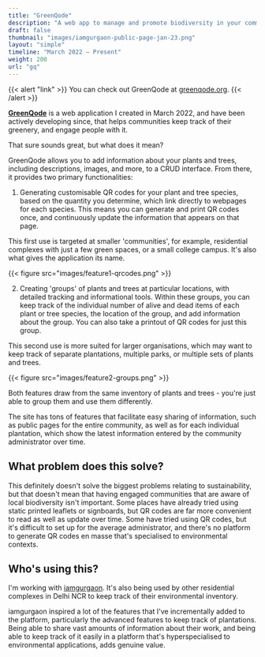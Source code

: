 ```yaml
---
title: "GreenQode"
description: "A web app to manage and promote biodiversity in your community"
draft: false
thumbnail: "images/iamgurgaon-public-page-jan-23.png"
layout: "simple"
timeline: "March 2022 – Present"
weight: 200
url: "gq"
---
```


{{< alert "link" >}}
You can check out GreenQode at [greenqode.org](https://www.greenqode.org).
{{< /alert >}}

**[GreenQode](https://www.greenqode.org)** is a web application I created in March 2022, and have been actively developing since, that helps communities keep track of their greenery, and engage people with it.

That sure sounds great, but what does it mean?

GreenQode allows you to add information about your plants and trees, including descriptions, images, and more, to a CRUD interface. From there, it provides two primary functionalities:

1. Generating customisable QR codes for your plant and tree species, based on the quantity you determine, which link directly to webpages for each species. This means you can generate and print QR codes once, and continuously update the information that appears on that page.

This first use is targeted at smaller 'communities', for example, residential complexes with just a few green spaces, or a small college campus. It's also what gives the application its name.

{{< figure src="images/feature1-qrcodes.png" >}}

2. Creating 'groups' of plants and trees at particular locations, with detailed tracking and informational tools. Within these groups, you can keep track of the individual number of alive and dead items of each plant or tree species, the location of the group, and add information about the group. You can also take a printout of QR codes for just this group.

This second use is more suited for larger organisations, which may want to keep track of separate plantations, multiple parks, or multiple sets of plants and trees.

{{< figure src="images/feature2-groups.png" >}}

Both features draw from the same inventory of plants and trees - you're just able to group them and use them differently.

The site has tons of features that facilitate easy sharing of information, such as public pages for the entire community, as well as for each individual plantation, which show the latest information entered by the community administrator over time.

## What problem does this solve?

This definitely doesn't solve the biggest problems relating to sustainability, but that doesn't mean that having engaged communities that are aware of local biodiversity isn't important. Some places have already tried using static printed leaflets or signboards, but QR codes are far more convenient to read as well as update over time. Some have tried using QR codes, but it's difficult to set up for the average administrator, and there's no platform to generate QR codes en masse that's specialised to environmental contexts.

## Who's using this?

I'm working with [iamgurgaon](https://iamgurgaon.org/). It's also being used by other residential complexes in Delhi NCR to keep track of their environmental inventory.

iamgurgaon inspired a lot of the features that I've incrementally added to the platform, particularly the advanced features to keep track of plantations. Being able to share vast amounts of information about their work, and being able to keep track of it easily in a platform that's hyperspecialised to environmental applications, adds genuine value.
